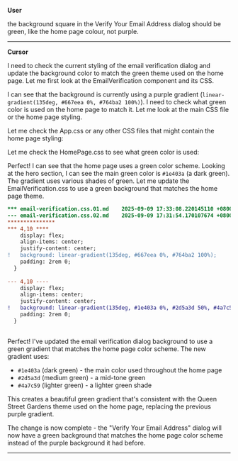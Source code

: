 **User**

the background square in the Verify Your Email Address dialog should be green, like the home page colour, not purple.

---

**Cursor**

I need to check the current styling of the email verification dialog and update the background color to match the green theme used on the home page. Let me first look at the EmailVerification component and its CSS.


I can see that the background is currently using a purple gradient (`linear-gradient(135deg, #667eea 0%, #764ba2 100%)`). I need to check what green color is used on the home page to match it. Let me look at the main CSS file or the home page styling.


Let me check the App.css or any other CSS files that might contain the home page styling:


Let me check the HomePage.css to see what green color is used:


Perfect! I can see that the home page uses a green color scheme. Looking at the hero section, I can see the main green color is `#1e403a` (a dark green). The gradient uses various shades of green. Let me update the EmailVerification.css to use a green background that matches the home page theme.


```diff
*** email-verification.css.01.md	2025-09-09 17:33:08.220145110 +0800
--- email-verification.css.02.md	2025-09-09 17:31:54.170107674 +0800
***************
*** 4,10 ****
    display: flex;
    align-items: center;
    justify-content: center;
!   background: linear-gradient(135deg, #667eea 0%, #764ba2 100%);
    padding: 2rem 0;
  }
  
--- 4,10 ----
    display: flex;
    align-items: center;
    justify-content: center;
!   background: linear-gradient(135deg, #1e403a 0%, #2d5a3d 50%, #4a7c59 100%);
    padding: 2rem 0;
  }
  
```


Perfect! I've updated the email verification dialog background to use a green gradient that matches the home page color scheme. The new gradient uses:

- `#1e403a` (dark green) - the main color used throughout the home page
- `#2d5a3d` (medium green) - a mid-tone green
- `#4a7c59` (lighter green) - a lighter green shade

This creates a beautiful green gradient that's consistent with the Queen Street Gardens theme used on the home page, replacing the previous purple gradient.

The change is now complete - the "Verify Your Email Address" dialog will now have a green background that matches the home page color scheme instead of the purple background it had before.

---

